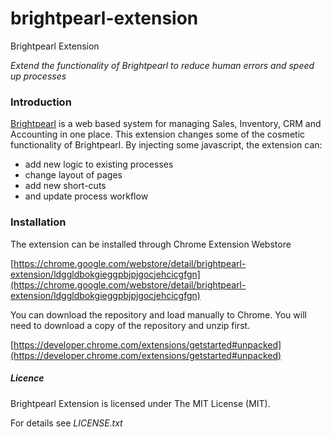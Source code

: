 brightpearl-extension
=====================

Brightpearl Extension

*Extend the functionality of Brightpearl to reduce human errors and speed up processes*

### Introduction
[Brightpearl](http://www.brightpearl.com/) is a web based system for managing Sales, Inventory, CRM and Accounting in one place.
This extension changes some of the cosmetic functionality of Brightpearl.  By injecting some javascript, the extension can:
* add new logic to existing processes
* change layout of pages
* add new short-cuts 
* and update process workflow

### Installation
The extension can be installed through Chrome Extension Webstore

[https://chrome.google.com/webstore/detail/brightpearl-extension/ldggldbokgieggpbjpjgocjehcicgfgn](https://chrome.google.com/webstore/detail/brightpearl-extension/ldggldbokgieggpbjpjgocjehcicgfgn)

You can download the repository and load manually to Chrome.  You will need to download a copy of the repository and unzip first.

[https://developer.chrome.com/extensions/getstarted#unpacked](https://developer.chrome.com/extensions/getstarted#unpacked)


##### Licence
Brightpearl Extension is licensed under The MIT License (MIT).

For details see *LICENSE.txt*